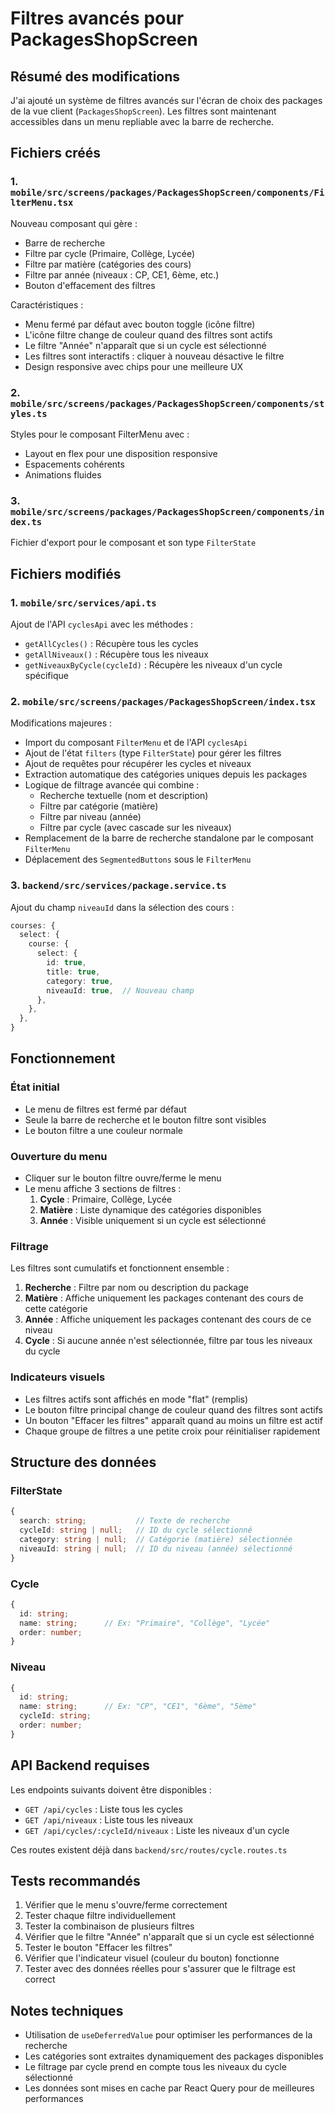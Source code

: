 # Filtres avancés pour PackagesShopScreen

## Résumé des modifications

J'ai ajouté un système de filtres avancés sur l'écran de choix des packages de la vue client (`PackagesShopScreen`). Les filtres sont maintenant accessibles dans un menu repliable avec la barre de recherche.

## Fichiers créés

### 1. `mobile/src/screens/packages/PackagesShopScreen/components/FilterMenu.tsx`
Nouveau composant qui gère :
- Barre de recherche
- Filtre par cycle (Primaire, Collège, Lycée)
- Filtre par matière (catégories des cours)
- Filtre par année (niveaux : CP, CE1, 6ème, etc.)
- Bouton d'effacement des filtres

Caractéristiques :
- Menu fermé par défaut avec bouton toggle (icône filtre)
- L'icône filtre change de couleur quand des filtres sont actifs
- Le filtre "Année" n'apparaît que si un cycle est sélectionné
- Les filtres sont interactifs : cliquer à nouveau désactive le filtre
- Design responsive avec chips pour une meilleure UX

### 2. `mobile/src/screens/packages/PackagesShopScreen/components/styles.ts`
Styles pour le composant FilterMenu avec :
- Layout en flex pour une disposition responsive
- Espacements cohérents
- Animations fluides

### 3. `mobile/src/screens/packages/PackagesShopScreen/components/index.ts`
Fichier d'export pour le composant et son type `FilterState`

## Fichiers modifiés

### 1. `mobile/src/services/api.ts`
Ajout de l'API `cyclesApi` avec les méthodes :
- `getAllCycles()` : Récupère tous les cycles
- `getAllNiveaux()` : Récupère tous les niveaux
- `getNiveauxByCycle(cycleId)` : Récupère les niveaux d'un cycle spécifique

### 2. `mobile/src/screens/packages/PackagesShopScreen/index.tsx`
Modifications majeures :
- Import du composant `FilterMenu` et de l'API `cyclesApi`
- Ajout de l'état `filters` (type `FilterState`) pour gérer les filtres
- Ajout de requêtes pour récupérer les cycles et niveaux
- Extraction automatique des catégories uniques depuis les packages
- Logique de filtrage avancée qui combine :
  - Recherche textuelle (nom et description)
  - Filtre par catégorie (matière)
  - Filtre par niveau (année)
  - Filtre par cycle (avec cascade sur les niveaux)
- Remplacement de la barre de recherche standalone par le composant `FilterMenu`
- Déplacement des `SegmentedButtons` sous le `FilterMenu`

### 3. `backend/src/services/package.service.ts`
Ajout du champ `niveauId` dans la sélection des cours :
```typescript
courses: {
  select: {
    course: {
      select: {
        id: true,
        title: true,
        category: true,
        niveauId: true,  // Nouveau champ
      },
    },
  },
}
```

## Fonctionnement

### État initial
- Le menu de filtres est fermé par défaut
- Seule la barre de recherche et le bouton filtre sont visibles
- Le bouton filtre a une couleur normale

### Ouverture du menu
- Cliquer sur le bouton filtre ouvre/ferme le menu
- Le menu affiche 3 sections de filtres :
  1. **Cycle** : Primaire, Collège, Lycée
  2. **Matière** : Liste dynamique des catégories disponibles
  3. **Année** : Visible uniquement si un cycle est sélectionné

### Filtrage
Les filtres sont cumulatifs et fonctionnent ensemble :
1. **Recherche** : Filtre par nom ou description du package
2. **Matière** : Affiche uniquement les packages contenant des cours de cette catégorie
3. **Année** : Affiche uniquement les packages contenant des cours de ce niveau
4. **Cycle** : Si aucune année n'est sélectionnée, filtre par tous les niveaux du cycle

### Indicateurs visuels
- Les filtres actifs sont affichés en mode "flat" (remplis)
- Le bouton filtre principal change de couleur quand des filtres sont actifs
- Un bouton "Effacer les filtres" apparaît quand au moins un filtre est actif
- Chaque groupe de filtres a une petite croix pour réinitialiser rapidement

## Structure des données

### FilterState
```typescript
{
  search: string;           // Texte de recherche
  cycleId: string | null;   // ID du cycle sélectionné
  category: string | null;  // Catégorie (matière) sélectionnée
  niveauId: string | null;  // ID du niveau (année) sélectionné
}
```

### Cycle
```typescript
{
  id: string;
  name: string;      // Ex: "Primaire", "Collège", "Lycée"
  order: number;
}
```

### Niveau
```typescript
{
  id: string;
  name: string;      // Ex: "CP", "CE1", "6ème", "5ème"
  cycleId: string;
  order: number;
}
```

## API Backend requises

Les endpoints suivants doivent être disponibles :
- `GET /api/cycles` : Liste tous les cycles
- `GET /api/niveaux` : Liste tous les niveaux
- `GET /api/cycles/:cycleId/niveaux` : Liste les niveaux d'un cycle

Ces routes existent déjà dans `backend/src/routes/cycle.routes.ts`

## Tests recommandés

1. Vérifier que le menu s'ouvre/ferme correctement
2. Tester chaque filtre individuellement
3. Tester la combinaison de plusieurs filtres
4. Vérifier que le filtre "Année" n'apparaît que si un cycle est sélectionné
5. Tester le bouton "Effacer les filtres"
6. Vérifier que l'indicateur visuel (couleur du bouton) fonctionne
7. Tester avec des données réelles pour s'assurer que le filtrage est correct

## Notes techniques

- Utilisation de `useDeferredValue` pour optimiser les performances de la recherche
- Les catégories sont extraites dynamiquement des packages disponibles
- Le filtrage par cycle prend en compte tous les niveaux du cycle sélectionné
- Les données sont mises en cache par React Query pour de meilleures performances
